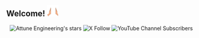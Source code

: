 ## Welcome! <img src="assets/namaste.gif" width="30">

<div align="center">

![Attune Engineering's stars](https://img.shields.io/github/stars/AttuneEngineering)
![X Follow](https://img.shields.io/twitter/follow/reedbndr)
![YouTube Channel Subscribers](https://img.shields.io/youtube/channel/subscribers/UCNMrLvZji3XeWghxsAWKXjg)

</div>

